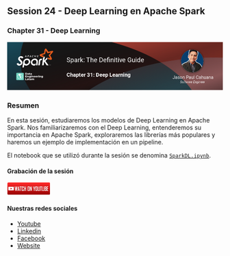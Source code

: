 ## Session 24 - Deep Learning en Apache Spark
### Chapter 31 - Deep Learning

![Banner Session 24](../../assets/banner_session_24.png)

### Resumen
En esta sesión, estudiaremos los modelos de Deep Learning en Apache Spark. Nos familiarizaremos con el Deep Learning, entenderemos su importancia en Apache Spark, exploraremos las librerías más populares y haremos un ejemplo de implementación en un pipeline.

El notebook que se utilizó durante la sesión se denomina [`SparkDL.ipynb`](SparkDL.ipynb).

#### Grabación de la sesión
[![Watch Session 24](../../assets/youtube.png)](https://www.youtube.com/watch?v=WOf-VNnfz60)


#### Nuestras redes sociales
* [Youtube](https://www.youtube.com/channel/UCqFCoUEvxR23ymmih0GD7mQ?sub_confirmation=1 'Subscríbate al canal')
* [Linkedin](https://www.linkedin.com/company/data-engineering-latam/ 'Síganos en Linkedin')
* [Facebook](https://www.facebook.com/dataengineeringlatam/ 'Síganos en Facebook')
* [Website](https://beacons.ai/dataengineeringlatam 'Nuestro website')
